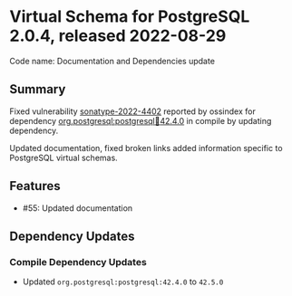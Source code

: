 # Virtual Schema for PostgreSQL 2.0.4, released 2022-08-29

Code name: Documentation and Dependencies update

## Summary

Fixed vulnerability [sonatype-2022-4402](https://ossindex.sonatype.org/vulnerability/sonatype-2022-4402) reported by ossindex for dependency  [org.postgresql:postgresql:jar:42.4.0](https://ossindex.sonatype.org/component/pkg:maven/org.postgresql/postgresql@42.4.0?utm_source=ossindex-client&utm_medium=integration&utm_content=1.8.1) in compile by updating dependency.

Updated documentation, fixed broken links added information specific to PostgreSQL virtual schemas.

## Features

* #55: Updated documentation

## Dependency Updates

### Compile Dependency Updates

* Updated `org.postgresql:postgresql:42.4.0` to `42.5.0`
